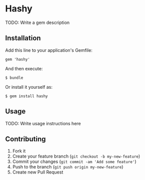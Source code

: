 # Hashy

TODO: Write a gem description

## Installation

Add this line to your application's Gemfile:

    gem 'hashy'

And then execute:

    $ bundle

Or install it yourself as:

    $ gem install hashy

## Usage

TODO: Write usage instructions here

## Contributing

1. Fork it
2. Create your feature branch (`git checkout -b my-new-feature`)
3. Commit your changes (`git commit -am 'Add some feature'`)
4. Push to the branch (`git push origin my-new-feature`)
5. Create new Pull Request
